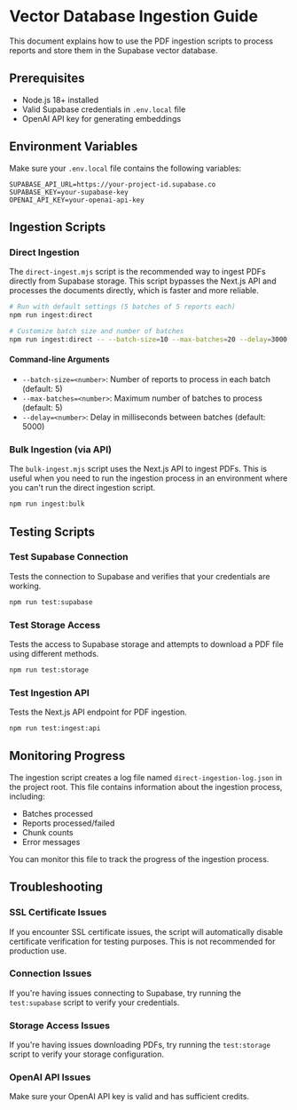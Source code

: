 # Vector Database Ingestion Guide

This document explains how to use the PDF ingestion scripts to process reports and store them in the Supabase vector database.

## Prerequisites

- Node.js 18+ installed
- Valid Supabase credentials in `.env.local` file
- OpenAI API key for generating embeddings

## Environment Variables

Make sure your `.env.local` file contains the following variables:

```
SUPABASE_API_URL=https://your-project-id.supabase.co
SUPABASE_KEY=your-supabase-key
OPENAI_API_KEY=your-openai-api-key
```

## Ingestion Scripts

### Direct Ingestion

The `direct-ingest.mjs` script is the recommended way to ingest PDFs directly from Supabase storage. This script bypasses the Next.js API and processes the documents directly, which is faster and more reliable.

```bash
# Run with default settings (5 batches of 5 reports each)
npm run ingest:direct

# Customize batch size and number of batches
npm run ingest:direct -- --batch-size=10 --max-batches=20 --delay=3000
```

#### Command-line Arguments

- `--batch-size=<number>`: Number of reports to process in each batch (default: 5)
- `--max-batches=<number>`: Maximum number of batches to process (default: 5)
- `--delay=<number>`: Delay in milliseconds between batches (default: 5000)

### Bulk Ingestion (via API)

The `bulk-ingest.mjs` script uses the Next.js API to ingest PDFs. This is useful when you need to run the ingestion process in an environment where you can't run the direct ingestion script.

```bash
npm run ingest:bulk
```

## Testing Scripts

### Test Supabase Connection

Tests the connection to Supabase and verifies that your credentials are working.

```bash
npm run test:supabase
```

### Test Storage Access

Tests the access to Supabase storage and attempts to download a PDF file using different methods.

```bash
npm run test:storage
```

### Test Ingestion API

Tests the Next.js API endpoint for PDF ingestion.

```bash
npm run test:ingest:api
```

## Monitoring Progress

The ingestion script creates a log file named `direct-ingestion-log.json` in the project root. This file contains information about the ingestion process, including:

- Batches processed
- Reports processed/failed
- Chunk counts
- Error messages

You can monitor this file to track the progress of the ingestion process.

## Troubleshooting

### SSL Certificate Issues

If you encounter SSL certificate issues, the script will automatically disable certificate verification for testing purposes. This is not recommended for production use.

### Connection Issues

If you're having issues connecting to Supabase, try running the `test:supabase` script to verify your credentials.

### Storage Access Issues

If you're having issues downloading PDFs, try running the `test:storage` script to verify your storage configuration.

### OpenAI API Issues

Make sure your OpenAI API key is valid and has sufficient credits. 